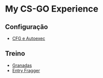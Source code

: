 # My CS-GO Experience

## Configuração
- [CFG e Autoexec](./config/README.md)

## Treino

- [Granadas](./treino/granadas/README.md)
- [Entry Fragger](./treino/entry-fragger/README.md)
